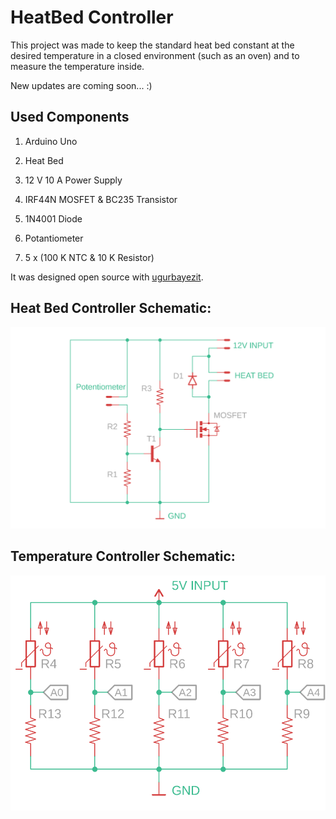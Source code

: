# HeatBed Controller

This project was made to keep the standard heat bed constant at the desired temperature in a closed environment (such as an oven) and to measure the temperature inside.

New updates are coming soon...  :)

## Used Components

1.  Arduino Uno

2.  Heat Bed

3.  12 V 10 A Power Supply

4.  IRF44N MOSFET & BC235 Transistor

5.  1N4001 Diode

6.   Potantiometer

7.  5 x (100 K NTC & 10 K Resistor) 

It was designed open source with [ugurbayezit](https://github.com/ugurbayezit).

## Heat Bed Controller Schematic:

![Heat Bed Controller Schematic](https://github.com/ugurbayezit/Heat_Bed_Controller/blob/readme/Heat_Bed_Controller.png)

## Temperature Controller Schematic:

![Temperature Controller Schematic](https://github.com/ugurbayezit/Heat_Bed_Controller/blob/readme/Heat_Bed_Temp_Controller.png)
